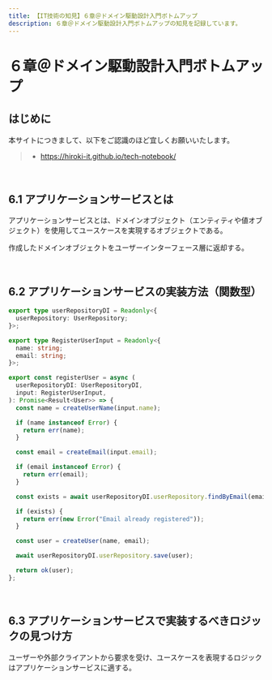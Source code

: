 ```yaml
---
title: 【IT技術の知見】６章＠ドメイン駆動設計入門ボトムアップ
description: ６章＠ドメイン駆動設計入門ボトムアップの知見を記録しています。
---
```


# ６章＠ドメイン駆動設計入門ボトムアップ

## はじめに

本サイトにつきまして、以下をご認識のほど宜しくお願いいたします。

> - https://hiroki-it.github.io/tech-notebook/

<br>

## 6.1 アプリケーションサービスとは

アプリケーションサービスとは、ドメインオブジェクト（エンティティや値オブジェクト）を使用してユースケースを実現するオブジェクトである。

作成したドメインオブジェクトをユーザーインターフェース層に返却する。

<br>

## 6.2 アプリケーションサービスの実装方法（関数型）

```typescript
export type userRepositoryDI = Readonly<{
  userRepository: UserRepository;
}>;

export type RegisterUserInput = Readonly<{
  name: string;
  email: string;
}>;

export const registerUser = async (
  userRepositoryDI: UserRepositoryDI,
  input: RegisterUserInput,
): Promise<Result<User>> => {
  const name = createUserName(input.name);

  if (name instanceof Error) {
    return err(name);
  }

  const email = createEmail(input.email);

  if (email instanceof Error) {
    return err(email);
  }

  const exists = await userRepositoryDI.userRepository.findByEmail(email);

  if (exists) {
    return err(new Error("Email already registered"));
  }

  const user = createUser(name, email);

  await userRepositoryDI.userRepository.save(user);

  return ok(user);
};
```

<br>

## 6.3 アプリケーションサービスで実装するべきロジックの見つけ方

ユーザーや外部クライアントから要求を受け、ユースケースを表現するロジックはアプリケーションサービスに適する。

<br>
